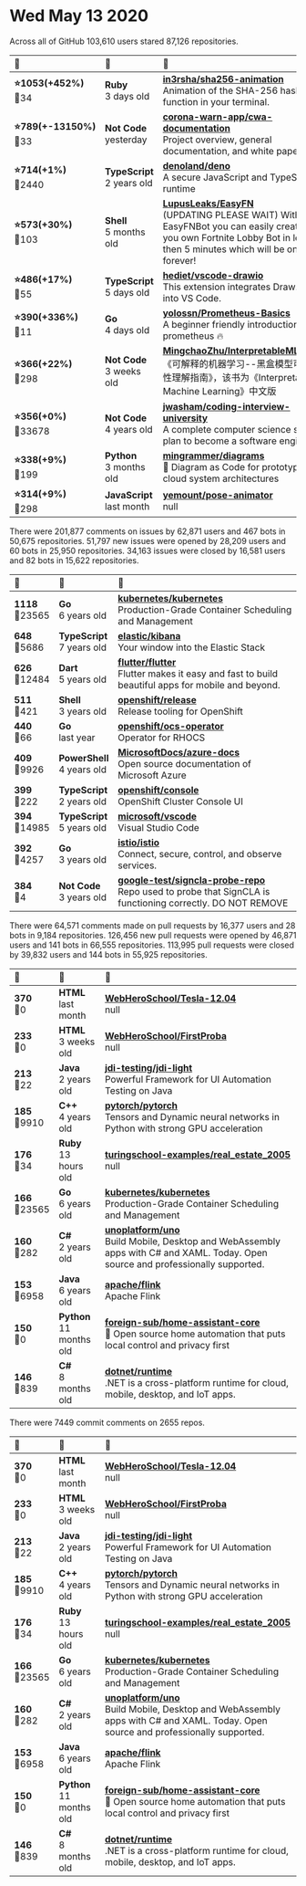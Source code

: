 # Wed May 13 2020

Across all of GitHub 103,610 users stared 
87,126 repositories. 

| :page_with_curl: | :calendar: | :page_with_curl: |
| :--- | :--- | :--- |
| **:star:1053(+452%)**<br>:twisted_rightwards_arrows:34 | **Ruby**<br>3 days old | **[in3rsha/sha256-animation](https://github.com/in3rsha/sha256-animation)**<br>Animation of the SHA-256 hash function in your terminal. |
| **:star:789(+-13150%)**<br>:twisted_rightwards_arrows:33 | **Not Code**<br>yesterday | **[corona-warn-app/cwa-documentation](https://github.com/corona-warn-app/cwa-documentation)**<br>Project overview, general documentation, and white papers. |
| **:star:714(+1%)**<br>:twisted_rightwards_arrows:2440 | **TypeScript**<br>2 years old | **[denoland/deno](https://github.com/denoland/deno)**<br>A secure JavaScript and TypeScript runtime |
| **:star:573(+30%)**<br>:twisted_rightwards_arrows:103 | **Shell**<br>5 months old | **[LupusLeaks/EasyFN](https://github.com/LupusLeaks/EasyFN)**<br>(UPDATING PLEASE WAIT) With EasyFNBot you can easily create you own Fortnite Lobby Bot in less then 5 minutes which will be online forever! |
| **:star:486(+17%)**<br>:twisted_rightwards_arrows:55 | **TypeScript**<br>5 days old | **[hediet/vscode-drawio](https://github.com/hediet/vscode-drawio)**<br>This extension integrates Draw.io into VS Code. |
| **:star:390(+336%)**<br>:twisted_rightwards_arrows:11 | **Go**<br>4 days old | **[yolossn/Prometheus-Basics](https://github.com/yolossn/Prometheus-Basics)**<br>A beginner friendly introduction to prometheus 🔥 |
| **:star:366(+22%)**<br>:twisted_rightwards_arrows:298 | **Not Code**<br>3 weeks old | **[MingchaoZhu/InterpretableMLBook](https://github.com/MingchaoZhu/InterpretableMLBook)**<br>《可解释的机器学习--黑盒模型可解释性理解指南》，该书为《Interpretable Machine Learning》中文版 |
| **:star:356(+0%)**<br>:twisted_rightwards_arrows:33678 | **Not Code**<br>4 years old | **[jwasham/coding-interview-university](https://github.com/jwasham/coding-interview-university)**<br>A complete computer science study plan to become a software engineer. |
| **:star:338(+9%)**<br>:twisted_rightwards_arrows:199 | **Python**<br>3 months old | **[mingrammer/diagrams](https://github.com/mingrammer/diagrams)**<br>:art: Diagram as Code for prototyping cloud system architectures |
| **:star:314(+9%)**<br>:twisted_rightwards_arrows:298 | **JavaScript**<br>last month | **[yemount/pose-animator](https://github.com/yemount/pose-animator)**<br>null |

There were 201,877 comments on issues by 62,871 users and 467 bots in 50,675 repositories.
51,797 new issues were opened by 28,209 users and 60 bots in 25,950 repositories.
34,163 issues were closed by 16,581 users and 82 bots in 15,622 repositories.

| :speech_balloon: | :calendar: | :page_with_curl: |
| :--- | :--- | :--- |
| **1118**<br>:twisted_rightwards_arrows:23565 | **Go**<br>6 years old | **[kubernetes/kubernetes](https://github.com/kubernetes/kubernetes)**<br>Production-Grade Container Scheduling and Management |
| **648**<br>:twisted_rightwards_arrows:5686 | **TypeScript**<br>7 years old | **[elastic/kibana](https://github.com/elastic/kibana)**<br>Your window into the Elastic Stack |
| **626**<br>:twisted_rightwards_arrows:12484 | **Dart**<br>5 years old | **[flutter/flutter](https://github.com/flutter/flutter)**<br>Flutter makes it easy and fast to build beautiful apps for mobile and beyond. |
| **511**<br>:twisted_rightwards_arrows:421 | **Shell**<br>3 years old | **[openshift/release](https://github.com/openshift/release)**<br>Release tooling for OpenShift |
| **440**<br>:twisted_rightwards_arrows:66 | **Go**<br>last year | **[openshift/ocs-operator](https://github.com/openshift/ocs-operator)**<br>Operator for RHOCS |
| **409**<br>:twisted_rightwards_arrows:9926 | **PowerShell**<br>4 years old | **[MicrosoftDocs/azure-docs](https://github.com/MicrosoftDocs/azure-docs)**<br>Open source documentation of Microsoft Azure |
| **399**<br>:twisted_rightwards_arrows:222 | **TypeScript**<br>2 years old | **[openshift/console](https://github.com/openshift/console)**<br>OpenShift Cluster Console UI |
| **394**<br>:twisted_rightwards_arrows:14985 | **TypeScript**<br>5 years old | **[microsoft/vscode](https://github.com/microsoft/vscode)**<br>Visual Studio Code |
| **392**<br>:twisted_rightwards_arrows:4257 | **Go**<br>3 years old | **[istio/istio](https://github.com/istio/istio)**<br>Connect, secure, control, and observe services. |
| **384**<br>:twisted_rightwards_arrows:4 | **Not Code**<br>3 years old | **[google-test/signcla-probe-repo](https://github.com/google-test/signcla-probe-repo)**<br>Repo used to probe that SignCLA is functioning correctly.  DO NOT REMOVE |

There were 64,571 comments made on pull requests by 16,377 users and 28 bots in 9,184 repositories.
126,456 new pull requests were opened by 46,871 users and 141 bots in 66,555 repositories.
113,995 pull requests were closed by 39,832 users and 144 bots in 55,925 repositories.

| :speech_balloon: | :calendar: | :page_with_curl: |
| :--- | :--- | :--- |
| **370**<br>:twisted_rightwards_arrows:0 | **HTML**<br>last month | **[WebHeroSchool/Tesla-12.04](https://github.com/WebHeroSchool/Tesla-12.04)**<br>null |
| **233**<br>:twisted_rightwards_arrows:0 | **HTML**<br>3 weeks old | **[WebHeroSchool/FirstProba](https://github.com/WebHeroSchool/FirstProba)**<br>null |
| **213**<br>:twisted_rightwards_arrows:22 | **Java**<br>2 years old | **[jdi-testing/jdi-light](https://github.com/jdi-testing/jdi-light)**<br>Powerful Framework for UI Automation Testing on Java |
| **185**<br>:twisted_rightwards_arrows:9910 | **C++**<br>4 years old | **[pytorch/pytorch](https://github.com/pytorch/pytorch)**<br>Tensors and Dynamic neural networks in Python with strong GPU acceleration |
| **176**<br>:twisted_rightwards_arrows:34 | **Ruby**<br>13 hours old | **[turingschool-examples/real_estate_2005](https://github.com/turingschool-examples/real_estate_2005)**<br>null |
| **166**<br>:twisted_rightwards_arrows:23565 | **Go**<br>6 years old | **[kubernetes/kubernetes](https://github.com/kubernetes/kubernetes)**<br>Production-Grade Container Scheduling and Management |
| **160**<br>:twisted_rightwards_arrows:282 | **C#**<br>2 years old | **[unoplatform/uno](https://github.com/unoplatform/uno)**<br>Build Mobile, Desktop and WebAssembly apps with C# and XAML. Today. Open source and professionally supported. |
| **153**<br>:twisted_rightwards_arrows:6958 | **Java**<br>6 years old | **[apache/flink](https://github.com/apache/flink)**<br>Apache Flink |
| **150**<br>:twisted_rightwards_arrows:0 | **Python**<br>11 months old | **[foreign-sub/home-assistant-core](https://github.com/foreign-sub/home-assistant-core)**<br>:house_with_garden: Open source home automation that puts local control and privacy first |
| **146**<br>:twisted_rightwards_arrows:839 | **C#**<br>8 months old | **[dotnet/runtime](https://github.com/dotnet/runtime)**<br>.NET is a cross-platform runtime for cloud, mobile, desktop, and IoT apps. |

There were 7449 commit comments on 2655 repos.

| :speech_balloon: | :calendar: | :page_with_curl: |
| :--- | :--- | :--- |
| **370**<br>:twisted_rightwards_arrows:0 | **HTML**<br>last month | **[WebHeroSchool/Tesla-12.04](https://github.com/WebHeroSchool/Tesla-12.04)**<br>null |
| **233**<br>:twisted_rightwards_arrows:0 | **HTML**<br>3 weeks old | **[WebHeroSchool/FirstProba](https://github.com/WebHeroSchool/FirstProba)**<br>null |
| **213**<br>:twisted_rightwards_arrows:22 | **Java**<br>2 years old | **[jdi-testing/jdi-light](https://github.com/jdi-testing/jdi-light)**<br>Powerful Framework for UI Automation Testing on Java |
| **185**<br>:twisted_rightwards_arrows:9910 | **C++**<br>4 years old | **[pytorch/pytorch](https://github.com/pytorch/pytorch)**<br>Tensors and Dynamic neural networks in Python with strong GPU acceleration |
| **176**<br>:twisted_rightwards_arrows:34 | **Ruby**<br>13 hours old | **[turingschool-examples/real_estate_2005](https://github.com/turingschool-examples/real_estate_2005)**<br>null |
| **166**<br>:twisted_rightwards_arrows:23565 | **Go**<br>6 years old | **[kubernetes/kubernetes](https://github.com/kubernetes/kubernetes)**<br>Production-Grade Container Scheduling and Management |
| **160**<br>:twisted_rightwards_arrows:282 | **C#**<br>2 years old | **[unoplatform/uno](https://github.com/unoplatform/uno)**<br>Build Mobile, Desktop and WebAssembly apps with C# and XAML. Today. Open source and professionally supported. |
| **153**<br>:twisted_rightwards_arrows:6958 | **Java**<br>6 years old | **[apache/flink](https://github.com/apache/flink)**<br>Apache Flink |
| **150**<br>:twisted_rightwards_arrows:0 | **Python**<br>11 months old | **[foreign-sub/home-assistant-core](https://github.com/foreign-sub/home-assistant-core)**<br>:house_with_garden: Open source home automation that puts local control and privacy first |
| **146**<br>:twisted_rightwards_arrows:839 | **C#**<br>8 months old | **[dotnet/runtime](https://github.com/dotnet/runtime)**<br>.NET is a cross-platform runtime for cloud, mobile, desktop, and IoT apps. |

